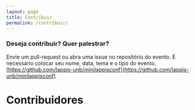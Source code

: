 ```yaml
---
layout: page
title: Contribuir
permalink: /contribuir/
---
```


### Deseja contribuir? Quer palestrar?

Envie um pull-request ou abra uma issue no
repositório do evento. É necessário colocar seu nome, data, tema e o tipo do evento.
[https://github.com/lappis-unb/minilappisconf](https://github.com/lappis-unb/minilappisconf)


# Contribuidores


